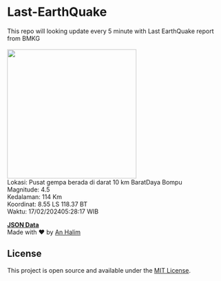 # Last-EarthQuake
This repo will looking update every 5 minute with Last EarthQuake report from BMKG
<br>
<br>
<img src="https://static.bmkg.go.id/20240217052817.mmi.jpg" width="300"/>
<br>
Lokasi: Pusat gempa berada di darat 10 km BaratDaya Bompu <br>
Magnitude: 4.5 <br>
Kedalaman: 114 Km <br>
Koordinat: 8.55 LS 118.37 BT <br>
Waktu: 17/02/202405:28:17 WIB <br>

<a href="./data/data.json">**JSON Data**</a>
<br>
Made with ❤️ by <a href="https://github.com/an-halim">An Halim</a>
## License

This project is open source and available under the [MIT License](LICENSE).
